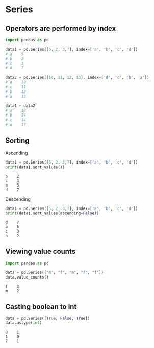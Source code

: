 # Series

## Operators are performed by index

```python
import pandas as pd

data1 = pd.Series([5, 2, 3,7], index=['a', 'b', 'c', 'd'])
# a    5
# b    2
# c    3
# d    7

data2 = pd.Series([10, 11, 12, 13], index=['d', 'c', 'b', 'a'])
# d    10
# c    11
# b    12
# a    13

data1 + data2
# a    18
# b    14
# c    14
# d    17
```

## Sorting

Ascending

```python
data1 = pd.Series([5, 2, 3,7], index=['a', 'b', 'c', 'd'])
print(data1.sort_values())
```
```
b    2
c    3
a    5
d    7
```

Descending

```python
data1 = pd.Series([5, 2, 3,7], index=['a', 'b', 'c', 'd'])
print(data1.sort_values(ascending=False))
```

```
d    7
a    5
c    3
b    2
```

## Viewing value counts

```python
import pandas as pd

data = pd.Series(["m", "f", "m", "f", "f"])
data.value_counts()
```

```
f    3
m    2
```

## Casting boolean to int

```python
data = pd.Series([True, False, True])
data.astype(int)
```

```
0    1
1    0
2    1
```
